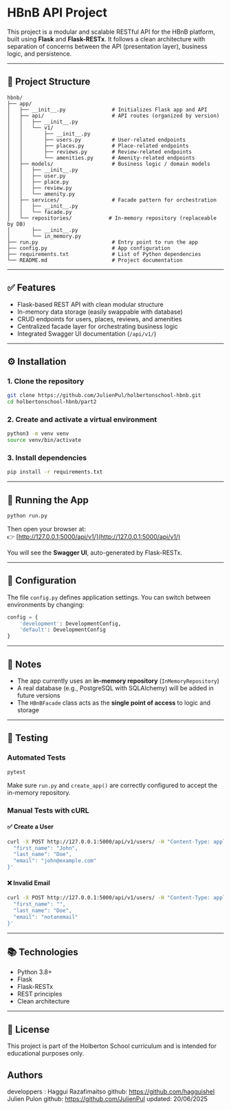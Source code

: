  # HBnB API Project

This project is a modular and scalable RESTful API for the HBnB platform, built using **Flask** and **Flask-RESTx**. It follows a clean architecture with separation of concerns between the API (presentation layer), business logic, and persistence.

---

## 📁 Project Structure

```
hbnb/
├── app/
│   ├── __init__.py               # Initializes Flask app and API
│   ├── api/                      # API routes (organized by version)
│   │   ├── __init__.py
│   │   └── v1/
│   │       ├── __init__.py
│   │       ├── users.py          # User-related endpoints
│   │       ├── places.py         # Place-related endpoints
│   │       ├── reviews.py        # Review-related endpoints
│   │       └── amenities.py      # Amenity-related endpoints
│   ├── models/                   # Business logic / domain models
│   │   ├── __init__.py
│   │   ├── user.py
│   │   ├── place.py
│   │   ├── review.py
│   │   └── amenity.py
│   ├── services/                 # Facade pattern for orchestration
│   │   ├── __init__.py
│   │   └── facade.py
│   └── repositories/            # In-memory repository (replaceable by DB)
│       ├── __init__.py
│       └── in_memory.py
├── run.py                        # Entry point to run the app
├── config.py                     # App configuration
├── requirements.txt              # List of Python dependencies
└── README.md                     # Project documentation
```

---

## ✅ Features

- Flask-based REST API with clean modular structure
- In-memory data storage (easily swappable with database)
- CRUD endpoints for users, places, reviews, and amenities
- Centralized facade layer for orchestrating business logic
- Integrated Swagger UI documentation (`/api/v1/`)

---

## ⚙️ Installation

### 1. Clone the repository

```bash
git clone https://github.com/JulienPul/holbertonschool-hbnb.git
cd holbertonschool-hbnb/part2
```

### 2. Create and activate a virtual environment

```bash
python3 -m venv venv
source venv/bin/activate
```

### 3. Install dependencies

```bash
pip install -r requirements.txt
```

---

## 🚀 Running the App

```bash
python run.py
```

Then open your browser at:  
👉 [http://127.0.0.1:5000/api/v1/](http://127.0.0.1:5000/api/v1/)

You will see the **Swagger UI**, auto-generated by Flask-RESTx.

---

## 🔧 Configuration

The file `config.py` defines application settings. You can switch between environments by changing:

```python
config = {
    'development': DevelopmentConfig,
    'default': DevelopmentConfig
}
```

---

## 📌 Notes

- The app currently uses an **in-memory repository** (`InMemoryRepository`)  
- A real database (e.g., PostgreSQL with SQLAlchemy) will be added in future versions  
- The `HBnBFacade` class acts as the **single point of access** to logic and storage

---

## 🧪 Testing

### Automated Tests

```bash
pytest
```

Make sure `run.py` and `create_app()` are correctly configured to accept the in-memory repository.

### Manual Tests with cURL

#### ✅ Create a User

```bash
curl -X POST http://127.0.0.1:5000/api/v1/users/ -H "Content-Type: application/json" -d '{
  "first_name": "John",
  "last_name": "Doe",
  "email": "john@example.com"
}'
```

#### ❌ Invalid Email

```bash
curl -X POST http://127.0.0.1:5000/api/v1/users/ -H "Content-Type: application/json" -d '{
  "first_name": "",
  "last_name": "Doe",
  "email": "notanemail"
}'
```

---

## 📚 Technologies

- Python 3.8+
- Flask
- Flask-RESTx
- REST principles
- Clean architecture

---

## 🧾 License

This project is part of the Holberton School curriculum and is intended for educational purposes only.

## Authors
developpers :
Haggui Razafimaitso
github: https://github.com/hagguishel
Julien Pulon
github: https://github.com/JulienPul
updated: 20/06/2025